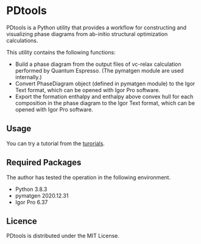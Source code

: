 # PDtools
PDtools is a Python utility that provides a workflow for constructing and visualizing phase diagrams from ab-initio structural optimization calculations.

This utility contains the following functions:
- Build a phase diagram from the output files of vc-relax calculation performed by Quantum Espresso. (The pymatgen module are used internally.)
- Convert PhaseDiagram object (defined in pymatgen module) to the Igor Text format, which can be opened with Igor Pro software.
- Export the formation enthalpy and enthalpy above convex hull for each composition in the phase diagram to the Igor Text format, which can be opened with Igor Pro software.

## Usage
You can try a tutorial from the [turorials](tutorials/tutorial.ipynb).

## Required Packages
The author has tested the operation in the following environment.
- Python 3.8.3
- pymatgen 2020.12.31
- Igor Pro 6.37

## Licence
PDtools is distributed under the MIT License.
